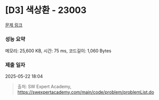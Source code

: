 # [D3] 색상환 - 23003 

[문제 링크](https://swexpertacademy.com/main/code/problem/problemDetail.do?contestProbId=AZROsPgqE88DFAWB) 

### 성능 요약

메모리: 25,600 KB, 시간: 75 ms, 코드길이: 1,060 Bytes

### 제출 일자

2025-05-22 18:04



> 출처: SW Expert Academy, https://swexpertacademy.com/main/code/problem/problemList.do